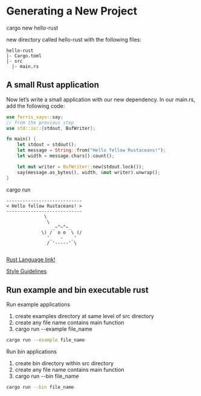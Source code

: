 # Generating a New Project

cargo new hello-rust

new directory called hello-rust with the following files:

```
hello-rust
|- Cargo.toml
|- src
  |- main.rs
```

## A small Rust application

Now let’s write a small application with our new dependency. In our main.rs, add the following code:

```rust
use ferris_says::say;
// from the previous step
use std::io::{stdout, BufWriter};

fn main() {
    let stdout = stdout();
    let message = String::from("Hello fellow Rustaceans!");
    let width = message.chars().count();

    let mut writer = BufWriter::new(stdout.lock());
    say(message.as_bytes(), width, &mut writer).unwrap();
}
```

cargo run

```
----------------------------
< Hello fellow Rustaceans! >
----------------------------
              \
               \
                 _~^~^~_
             \) /  o o  \ (/
               '_   -   _'
               / '-----' \
    
```

[Rust Language link!](https://www.rust-lang.org)

[Style Guidelines](https://doc.rust-lang.org/1.0.0/style/README.html)

## Run example and bin executable rust

Run example applications

1. create examples directory at same level of src directory
2. create any file name contains main function
3. cargo run --example file_name

```bash
cargo run --example file_name
```

Run bin applications

1. create bin directory within src directory
2. create any file name contains main function
3. cargo run --bin file_name

```bash
cargo run --bin file_name
```
